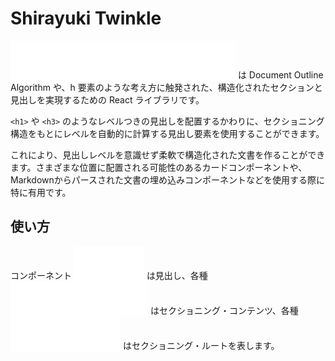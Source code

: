 # Shirayuki Twinkle

<img src="docs/assets/tip-shirayuki-twinkle.svg" style="vertical-align:bottom;" /> は Document Outline Algorithm や、h 要素のような考え方に触発された、構造化されたセクションと見出しを実現するための React ライブラリです。

`<h1>` や `<h3>` のようなレベルつきの見出しを配置するかわりに、セクショニング構造をもとにレベルを自動的に計算する見出し要素を使用することができます。

これにより、見出しレベルを意識せず柔軟で構造化された文書を作ることができます。さまざまな位置に配置される可能性のあるカードコンポーネントや、Markdownからパースされた文書の埋め込みコンポーネントなどを使用する際に特に有用です。

## 使い方
コンポーネント <img src="docs/assets/tip-h-component.svg" style="vertical-align:bottom;" /> は見出し、各種 <img src="docs/assets/tip-scontent-component.svg" style="vertical-align:bottom;" /> はセクショニング・コンテンツ、各種 <img src="docs/assets/tip-sroot-component.svg" style="vertical-align:bottom;" /> はセクショニング・ルートを表します。
